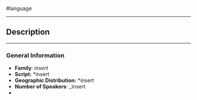 #language 


---
## Description


---
### General Information
- __Family__: _insert_
- **Script:** *insert
- **Geographic Distribution:** *insert
- __Number of Speakers__: _insert
- 